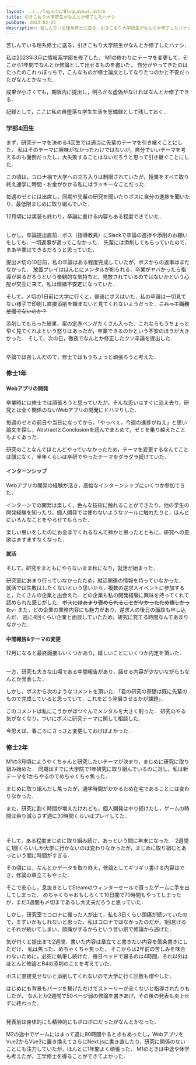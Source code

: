 ```yaml
---
layout: ../../layouts/BlogLayout.astro
title: 引きこもり大学院生がなんとか修了したハナシ
pubDate: 2023-02-03
description: 苦しんでいる理系修士に送る，引きこもり大学院生がなんとか修了したハナシ．
---
```

苦しんでいる理系修士に送る，引きこもり大学院生がなんとか修了したハナシ．

私は2023年3月に情報系学部を修了した．
M1の終わりにテーマを変更して，そこから1年間でなんとか修論として出せるものを書いた．
自分がやってきたのはたったのこれっぽっちで，こんなものが修士論文としてなりたつのかと不安だったがなんとかなった．

成果が小さくても，期限内に提出し，明らかな虚偽がなければなんとか修了できる．

記録として，ここに私の自堕落な学生生活を忘備録として残しておく．

### 学部4回生
まず，研究テーマを決める4回生では適当に先輩のテーマを引き継ぐことにした．
私はそのテーマに興味がなかったわけではないが，自分でいいテーマを考えるのも面倒だったし，大失敗することはないだろうと思って引き継ぐことにした．

この頃は，コロナ禍で大学への立ち入りは制限されていたが，授業をすべて取り終え通学に時間・お金がかかる私にはラッキーなことだった．

毎週のゼミには出席し，同期や先輩の研究を聞いたりボスに自分の進捗を聞いたり，最低限まじめに取り組んでいた．

12月頃には実装も終わり，卒論に書ける内容もある程度できていた．

<br />
しかし，卒論提出直前．ボス（指導教員）にSlackで卒論の進捗や添削のお願いをしても，一切返事が返ってこなかった．
先輩には添削してもらっていたので，まあ卒業はできるだろうと思っていた．

提出〆切の10日前，私の卒論はある程度完成していたが，ボスからの返事はまだなかった．
放置プレイはほんとにメンタルが削られる．卒業がヤバかったら指導が来るだろうという楽観的な気持ちと，見放されているのではないかという心配が交互に来て，私は情緒不安定になっていた．

そして，〆切の1日前に大学に行くと，普通にボスはいた．私の卒論は一切見てない様子で印刷し直接添削を頼まないと見てくれないようだった．~~これって職務怠慢でないのか？~~

添削してもらった結果，案の定赤ペンがたくさん入った．これならもうちょっと早く見てくれよという怒りはあったが，卒業できるのかという不安のほうが大きかった．
そして，次の日，徹夜でなんとか修正したクソ卒論を提出した．

<br />
卒論では苦しんだので，修士ではもうちょっと頑張ろうと考えた．

### 修士1年

#### Webアプリの開発
卒業時には修士では頑張ろうと思っていたが，そんな思いはすぐに消え去り，研究とは全く関係のないWebアプリの開発にドハマりした．

毎週のゼミの前日や当日になってから，「やっべぇ，今週の進捗がねえ」と思い論文を探し，AbstractとConclusionを読んでまとめて，ゼミを乗り越えたこともよくあった．

研究のことなんてほとんどやっていなかったため，テーマを変更するなんてことは頭になく，半年くらいは卒研でやったテーマをダラダラ続けていた．

#### インターンシップ
Webアプリの開発の経験が活き，高給なインターンシップにいくつか参加できた．

インターンでの開発は楽しく，色んな技術に触れることができたり，他の学生の開発経験を知ったり，個人開発では使わないようなツールに触れたりと，ほんとにいろんなことをやらせてもらった．

楽しい思いをしたのにお金までくれるなんて神かと思ったとともに，研究への意欲はますますなくなった．

#### 就活
そして，研究をまともにやらないまま秋になり，就活が始まった．

研究室にあまり行っていなかったため，就活関連の情報を持っていなかった．
就活では失敗はしたくないという思いから，複数の逆求人イベントに参加すると，たくさんの企業と出会えた．どの企業も私の開発経験に興味を持ってくれて認められた感じがした．~~ボスにはあまり褒められることがなかったため嬉しかった．~~
また，どの企業の業務内容にも魅力があり，逆求人の後日の面談も申し込んだ．
週に4回くらい企業と面談していたため，研究に充てる時間なんてあまりなかった．

#### 中間報告&テーマの変更
12月になると最終面接もいくつかあり，嬉しいことにいくつか内定を頂いた．

<br />
一方，研究も大きな山場である中間報告があり，話せる内容が少ないながらもなんとか発表した．

しかし，ボスから次のようなコメントを頂いた．「君の研究の基礎は既に先輩のもので完成していると思っていて，これをどう発展させるかが課題」．

このコメントは私にこうかがばつぐんでメンタルを大きく削った．
研究のやる気がなくなり，ついにボスに研究テーマに関して相談した．

今思えば，春ごろにさっさと変更しておけばよかった．

### 修士2年
M1の3月頃にようやくちゃんと研究したいテーマが決まり，まじめに研究に取り組み始めた．
同期はすでに大学院で1年研究に取り組んでいるのに対し，私は新テーマを1からやるのでめちゃくちゃ焦った．

まじめに取り組んだし焦ったが，通学時間がかかるため在宅であることには変わりなかった．

また，研究に割く時間が増えたけれども，個人開発はやり続けたし，ゲームの時間は余り減らさず週に30時間くらいはプレイしてた．

<br /><br />
そして，ある程度まじめに取り組み続け，あっという間に年末になった．
2週間に1回くらいしか大学に行かないのは変わりなかったが，まじめに取り組むとあっという間に時間がすぎる．

その頃には，なんとかデータを取り終え，修論としてギリギリ書ける内容はでき，修論の章立てもやった．

そこで安心し，息抜きとしてSteamのウィンターセールで買ったゲームに手を出してしまった．
めちゃくちゃおもしろくて10日間で70時間もやってしまったが，まだ3週間も〆切まであるし大丈夫だろうと思っていた．

しかし，研究室でコロナに罹った人が出て，私も3日くらい頭痛が続いていたので，まずいかもしれないと思った．私はコロナではなかったのだが，1回怠けるとそれが続いてしまい，頭痛がするからという言い訳で修論から逃げた．

気が付くと提出まで2週間．書いた内容は章立てと書きたい内容を箇条書きにしただけ．
私は焦った．めちゃくちゃ焦った．
そこからは2年前の苦しみを味合わないために，必死に執筆し続けた．毎日ベッドで寝るのは4時間．それ以外はほとんど修論とB4の添削のことを考えていた．

ボスに直接見せないと添削してくれないので大学に行く回数も増やした．

はじめにも背景もパーツを繋げただけでストーリーが全くないと指導されたりもしたが，
なんとか2週間で50ページ弱の修論を書きあげ，その後の発表も炎上せずに終わった．

<br />
発表前は身体的にも精神的にもボロボロだったがなんとかなった．

M2の途中でゲームにはまって週に80時間やるときもあったし，WebアプリをVue2からVue3に置き換えてさらにNext.jsに書き直したり，研究に関係のないことにも注力していたが，ほんとに1年間よく頑張った．
M1のときは中退や休学も考えたが，工学修士を得ることができてよかった．

